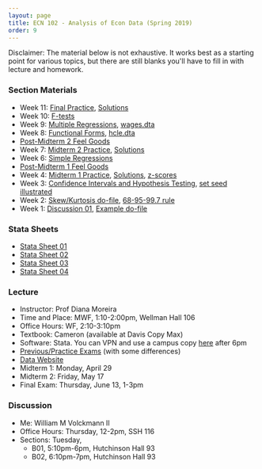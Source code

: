 ```yaml
---
layout: page
title: ECN 102 - Analysis of Econ Data (Spring 2019)
order: 9
---
```


Disclaimer: The material below is not exhaustive. It works best as a starting
point for various topics, but there are still blanks you'll have to fill in with
lecture and homework.

### Section Materials
* Week 11: [Final Practice](practicefinal.pdf), [Solutions](practicefinalanswers.pdf)
* Week 10: [F-tests](ftest.pdf)
* Week 9: [Multiple Regressions](09-multipleregression.pdf), [wages.dta](wages.dta)
* Week 8: [Functional Forms](discussion08.pdf), [hcle.dta](hcle.dta)
* [Post-Midterm 2 Feel Goods](https://youtu.be/-GgvLVqoIk4)
* Week 7: [Midterm 2 Practice](discussion07.pdf), [Solutions](discussion07_answers.pdf)
* Week 6: [Simple Regressions](simpleregressions.pdf)
* [Post-Midterm 1 Feel Goods](https://youtu.be/nMNLrQW7_pU)
* Week 4: [Midterm 1 Practice](discussion04.pdf), [Solutions](discussion04_answers.pdf), [z-scores](https://www.statisticshowto.datasciencecentral.com/probability-and-statistics/z-score/)
* Week 3: [Confidence Intervals and Hypothesis Testing](CI_htest_pvalue.pdf), [set seed illustrated](setseed.do)
* Week 2: [Skew/Kurtosis do-file](dofile02.do), [68-95-99.7 rule](68-95-997.jpg)
* Week 1: [Discussion 01](discussion01.pdf), [Example do-file](dofile01.do)


### Stata Sheets
* [Stata Sheet 01](stata01.pdf)
* [Stata Sheet 02](stata02.pdf)
* [Stata Sheet 03](stata03.pdf)
* [Stata Sheet 04](stata04.pdf)


### Lecture
* Instructor: Prof Diana Moreira
* Time and Place: MWF, 1:10-2:00pm, Wellman Hall 106
* Office Hours: WF, 2:10-3:10pm
* Textbook: Cameron (available at Davis Copy Max)
* Software: Stata. You can VPN and use a campus copy [here](https://virtuallab.ucdavis.edu/) after 6pm
* [Previous/Practice Exams](http://cameron.econ.ucdavis.edu/e102/supp102.html) (with some differences)
* [Data Website](http://cameron.econ.ucdavis.edu/ECN102SPRING/AED_DATA.html)
* Midterm 1: Monday, April 29
* Midterm 2: Friday, May 17
* Final Exam: Thursday, June 13, 1-3pm


### Discussion
* Me: William M Volckmann II
* Office Hours: Thursday, 12-2pm, SSH 116
* Sections: Tuesday,
  * B01, 5:10pm-6pm, Hutchinson Hall 93
  * B02, 6:10pm-7pm, Hutchinson Hall 93
